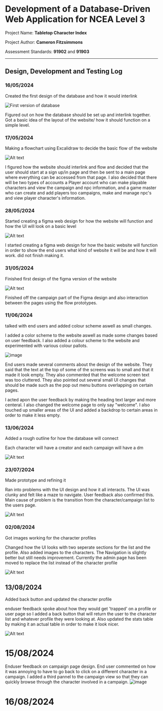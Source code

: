 # Development of a Database-Driven Web Application for NCEA Level 3

Project Name: **Tabletop Character Index**

Project Author: **Cameron Fitzsimmons**

Assessment Standards: **91902** and **91903**


-------------------------------------------------

## Design, Development and Testing Log

### 16/05/2024

Created the first design of the database and how it would interlink

![First version of database](images/db1.png)

Figured out on how the database should be set up and interlink together. Got a basic idea of the layout of the website/ how it should function on a simple level.

### 17/05/2024

Making a flowchart using Excalidraw to decide the basic flow of the website

![Alt text](images/outline1.png)

I figured how the website should interlink and flow and decided that the user should start at a sign up/in page and then be sent to a main page where everything can be accessed from that page. I also decided that there will be two types of accounts a Player account who can make playable characters and view the campaign and npc information, and a game master who can create and add players too campaigns, make and manage npc's and view player character's information.


### 28/05/2024

Started creating a figma web design for how the website will function and how the UI will look on a basic level

![Alt text](images/figma1.png)

I started creating a figma web design for how the basic website will function in order to show the end users what kind of website it will be and how it will work. did not finish making it. 



### 31/05/2024

Finished first design of the figma version of the website

![Alt text](images/figma2.png)

Finished off the campaign part of the Figma design and also interaction between the pages using the flow prototypes.

### 11/06/2024

talked with end users and added colour scheme aswell as small changes.

I added a color scheme to the website aswell as made some changes based on user feedback. I also added a colour scheme to the website and experimented with various colour pallots.

![image](https://github.com/waimea-cfitzsimmons/300dtd-assessment/assets/158527099/b5abc9c2-df34-4f47-8ac3-3e2902610d47)


End users made several comments about the design of the website. They said that the text at the top of some of the screens was to small and that it made it look empty. They also commented that the welcome screen text was too cluttered. They also pointed out several small UI changes that should be made such as the pop out menu buttons overlapping on certain pages. 

I acted apon the user feedback by making the heading text larger and more centeral. I also changed the welcome page to only say "welcome". I also touched up smaller areas of the UI and added a backdrop to certain areas in order to make it less empty.

### 13/06/2024

Added a rough outline for how the database will connect

Each character will have a creator and each campaign will have a dm

![Alt text](images/database.png)

### 23/07/2024

Made prototype and refining it

Ran into problems with the UI design and how it all interacts. The UI was clunky and felt like a maze to navigate. User feedback also confirmed this. Main cause of problem is the transition from the character/campaign list to the users page.

![Alt text](images/old-layout.png)

### 02/08/2024

Got images working for the character profiles

Changed how the UI looks with two seperate sections for the list and the profile. Also added images to the characters. The Navigation is slightly better but still needs improvement. Currently the admin page has been moved to replace the list instead of the character profile 

![Alt text](images/images.png)

## 13/08/2024

Added back button and updated the character profile

enduser feedback spoke about how they would get 'trapped' on a profile or user page so I added a back button that will return the user to the character list and whatever profile they were looking at. Also updated the stats table by making it an actual table in order to make it look nicer. 

![Alt text](images/ui_improved.png)

# 15/08/2024

Enduser feedback on campaign page design.
End user commented on how it was annoying to have to go back to click on a different character in a campaign. I added a third pannel to the campaign view so that they can quickly browse through the character involved in a campaign.
![image](https://github.com/user-attachments/assets/361f9adb-6601-48c8-ab2c-f2e908e280e5)

# 16/08/2024
